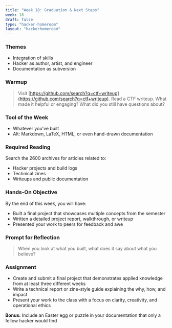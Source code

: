 ```yaml
---
title: "Week 18: Graduation & Next Steps"
week: 18
draft: false
type: "hacker-homeroom"
layout: "hackerhomeroom"
---
```


### Themes

- Integration of skills
- Hacker as author, artist, and engineer
- Documentation as subversion

### Warmup

> Visit [https://github.com/search?q=ctf+writeup](https://github.com/search?q=ctf+writeup). Read a CTF writeup. What made it helpful or engaging? What did you still have questions about?

### Tool of the Week

- Whatever you’ve built
- Alt: Markdown, LaTeX, HTML, or even hand-drawn documentation

### Required Reading

Search the 2600 archives for articles related to:
- Hacker projects and build logs
- Technical zines
- Writeups and public documentation

### Hands-On Objective

By the end of this week, you will have:

- Built a final project that showcases multiple concepts from the semester
- Written a detailed project report, walkthrough, or writeup
- Presented your work to peers for feedback and awe

### Prompt for Reflection

> When you look at what you built, what does it say about what you believe?

### Assignment

- Create and submit a final project that demonstrates applied knowledge from at least three different weeks
- Write a technical report or zine-style guide explaining the why, how, and impact
- Present your work to the class with a focus on clarity, creativity, and operational ethics

**Bonus:** Include an Easter egg or puzzle in your documentation that only a fellow hacker would find
